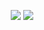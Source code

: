 <p align="center">
  <img src ="https://github-readme-stats.vercel.app/api?username=BoBeenLee&count_private=true&show_icons=true&hide_border=true&theme=dark&bg_color=00000000&hide_rank=true">
  <img src ="https://github-readme-stats.vercel.app/api/top-langs/?username=BoBeenLee&layout=compact&hide_border=true&theme=dark&bg_color=00000000&langs_count=5&hide=java">
</p>
